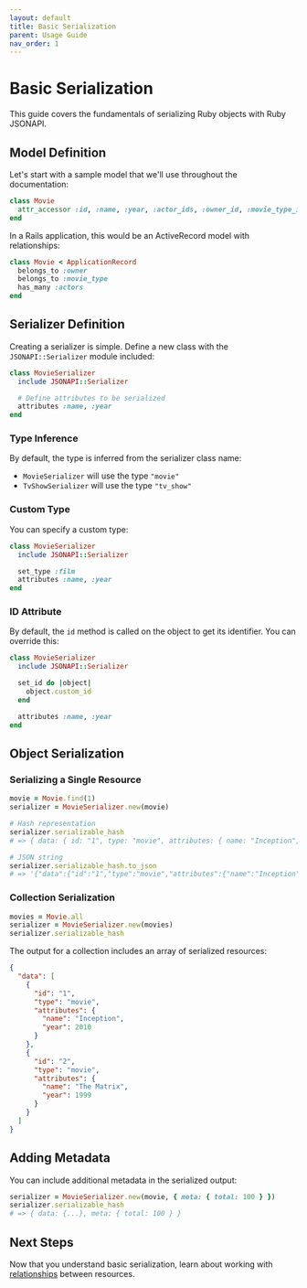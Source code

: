 ```yaml
---
layout: default
title: Basic Serialization
parent: Usage Guide
nav_order: 1
---
```


# Basic Serialization

This guide covers the fundamentals of serializing Ruby objects with Ruby JSONAPI.

## Model Definition

Let's start with a sample model that we'll use throughout the documentation:

```ruby
class Movie
  attr_accessor :id, :name, :year, :actor_ids, :owner_id, :movie_type_id
end
```

In a Rails application, this would be an ActiveRecord model with relationships:

```ruby
class Movie < ApplicationRecord
  belongs_to :owner
  belongs_to :movie_type
  has_many :actors
end
```

## Serializer Definition

Creating a serializer is simple. Define a new class with the `JSONAPI::Serializer` module included:

```ruby
class MovieSerializer
  include JSONAPI::Serializer

  # Define attributes to be serialized
  attributes :name, :year
end
```

### Type Inference

By default, the type is inferred from the serializer class name:

- `MovieSerializer` will use the type `"movie"`
- `TvShowSerializer` will use the type `"tv_show"`

### Custom Type

You can specify a custom type:

```ruby
class MovieSerializer
  include JSONAPI::Serializer

  set_type :film
  attributes :name, :year
end
```

### ID Attribute

By default, the `id` method is called on the object to get its identifier. You can override this:

```ruby
class MovieSerializer
  include JSONAPI::Serializer

  set_id do |object|
    object.custom_id
  end

  attributes :name, :year
end
```

## Object Serialization

### Serializing a Single Resource

```ruby
movie = Movie.find(1)
serializer = MovieSerializer.new(movie)

# Hash representation
serializer.serializable_hash
# => { data: { id: "1", type: "movie", attributes: { name: "Inception", year: 2010 } } }

# JSON string
serializer.serializable_hash.to_json
# => '{"data":{"id":"1","type":"movie","attributes":{"name":"Inception","year":2010}}}'
```

### Collection Serialization

```ruby
movies = Movie.all
serializer = MovieSerializer.new(movies)
serializer.serializable_hash
```

The output for a collection includes an array of serialized resources:

```json
{
  "data": [
    {
      "id": "1",
      "type": "movie",
      "attributes": {
        "name": "Inception",
        "year": 2010
      }
    },
    {
      "id": "2",
      "type": "movie",
      "attributes": {
        "name": "The Matrix",
        "year": 1999
      }
    }
  ]
}
```

## Adding Metadata

You can include additional metadata in the serialized output:

```ruby
serializer = MovieSerializer.new(movie, { meta: { total: 100 } })
serializer.serializable_hash
# => { data: {...}, meta: { total: 100 } }
```

## Next Steps

Now that you understand basic serialization, learn about working with [relationships](relationships.md) between resources.